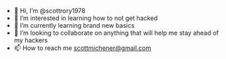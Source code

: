 - 👋 Hi, I’m @scottrory1978
- 👀 I’m interested in learning how to not get hacked 
- 🌱 I’m currently learning brand new basics 
- 💞️ I’m looking to collaborate on anything that will help me stay ahead of my hackers 
- 📫 How to reach me scottmichener@gmail.com 

<!---
scottrory1978/scottrory1978 is a ✨ special ✨ repository because its `README.md` (this file) appears on your GitHub profile.
You can click the Preview link to take a look at your changes.
--->
